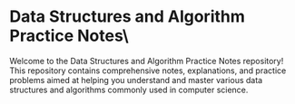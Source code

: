 # Data Structures and Algorithm Practice Notes\

Welcome to the Data Structures and Algorithm Practice Notes repository! This repository contains comprehensive notes, explanations, and practice problems aimed at helping you understand and master various data structures and algorithms commonly used in computer science.
